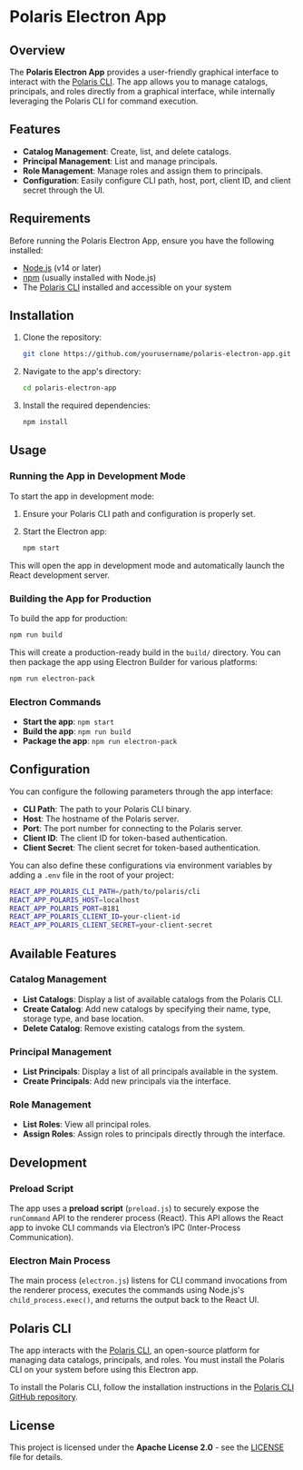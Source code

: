 

# Polaris Electron App

## Overview

The **Polaris Electron App** provides a user-friendly graphical interface to interact with the [Polaris CLI](https://github.com/apache/polaris). The app allows you to manage catalogs, principals, and roles directly from a graphical interface, while internally leveraging the Polaris CLI for command execution.

## Features

- **Catalog Management**: Create, list, and delete catalogs.
- **Principal Management**: List and manage principals.
- **Role Management**: Manage roles and assign them to principals.
- **Configuration**: Easily configure CLI path, host, port, client ID, and client secret through the UI.

## Requirements

Before running the Polaris Electron App, ensure you have the following installed:

- [Node.js](https://nodejs.org/) (v14 or later)
- [npm](https://www.npmjs.com/) (usually installed with Node.js)
- The [Polaris CLI](https://github.com/apache/polaris) installed and accessible on your system

## Installation

1. Clone the repository:

   ```bash
   git clone https://github.com/yourusername/polaris-electron-app.git
   ```

2. Navigate to the app's directory:

   ```bash
   cd polaris-electron-app
   ```

3. Install the required dependencies:

   ```bash
   npm install
   ```

## Usage

### Running the App in Development Mode

To start the app in development mode:

1. Ensure your Polaris CLI path and configuration is properly set.
2. Start the Electron app:

   ```bash
   npm start
   ```

This will open the app in development mode and automatically launch the React development server.

### Building the App for Production

To build the app for production:

```bash
npm run build
```

This will create a production-ready build in the `build/` directory. You can then package the app using Electron Builder for various platforms:

```bash
npm run electron-pack
```

### Electron Commands

- **Start the app**: `npm start`
- **Build the app**: `npm run build`
- **Package the app**: `npm run electron-pack`

## Configuration

You can configure the following parameters through the app interface:

- **CLI Path**: The path to your Polaris CLI binary.
- **Host**: The hostname of the Polaris server.
- **Port**: The port number for connecting to the Polaris server.
- **Client ID**: The client ID for token-based authentication.
- **Client Secret**: The client secret for token-based authentication.

You can also define these configurations via environment variables by adding a `.env` file in the root of your project:

```bash
REACT_APP_POLARIS_CLI_PATH=/path/to/polaris/cli
REACT_APP_POLARIS_HOST=localhost
REACT_APP_POLARIS_PORT=8181
REACT_APP_POLARIS_CLIENT_ID=your-client-id
REACT_APP_POLARIS_CLIENT_SECRET=your-client-secret
```

## Available Features

### Catalog Management

- **List Catalogs**: Display a list of available catalogs from the Polaris CLI.
- **Create Catalog**: Add new catalogs by specifying their name, type, storage type, and base location.
- **Delete Catalog**: Remove existing catalogs from the system.

### Principal Management

- **List Principals**: Display a list of all principals available in the system.
- **Create Principals**: Add new principals via the interface.

### Role Management

- **List Roles**: View all principal roles.
- **Assign Roles**: Assign roles to principals directly through the interface.

## Development

### Preload Script

The app uses a **preload script** (`preload.js`) to securely expose the `runCommand` API to the renderer process (React). This API allows the React app to invoke CLI commands via Electron’s IPC (Inter-Process Communication).

### Electron Main Process

The main process (`electron.js`) listens for CLI command invocations from the renderer process, executes the commands using Node.js's `child_process.exec()`, and returns the output back to the React UI.

## Polaris CLI

The app interacts with the [Polaris CLI](https://github.com/apache/polaris), an open-source platform for managing data catalogs, principals, and roles. You must install the Polaris CLI on your system before using this Electron app.

To install the Polaris CLI, follow the installation instructions in the [Polaris CLI GitHub repository](https://github.com/apache/polaris).

## License

This project is licensed under the **Apache License 2.0** - see the [LICENSE](LICENSE) file for details.
